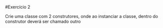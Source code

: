 #Exercício 2

Crie uma classe com 2 construtores, onde ao instanciar a classe, dentro do construtor deverá ser chamado outro